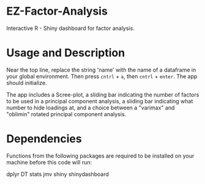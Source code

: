# EZ-Factor-Analysis
Interactive R - Shiny dashboard for factor analysis.


# Usage and Description
Near the top line, replace the string 'name' with the name of a dataframe in your global environment.
Then press ```cntrl``` + ```a```, then ```cntrl``` + ```enter```. The app should initialize.

The app includes a Scree-plot, a sliding bar indicating the number of factors to be used in a principal component analysis,
a sliding bar indicating what number to hide loadings at, and a choice between a "varimax" and "oblimin" rotated principal 
component analysis.


# Dependencies
Functions from the following packages are required to be installed on your machine before this code will run:

dplyr
DT
stats
jmv
shiny
shinydashboard
